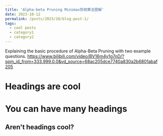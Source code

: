 ```yaml
---
title: 'Alpha-beta Pruning Minimax剪枝算法图解'
date: 2023-10-12
permalink: /posts/2023/10/blog-post-1/
tags:
  - cool posts
  - category1
  - category2
---
```


Explaining the basic procedure of Alpha-Beta Pruning with two example questions.
https://www.bilibili.com/video/BV16m4y1g7nD/?spm_id_from=333.999.0.0&vd_source=68ac205dce7740a830a2b6801abaf205

Headings are cool
======

You can have many headings
======

Aren't headings cool?
------
